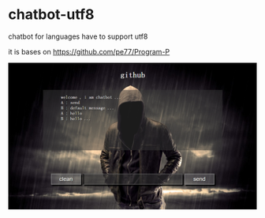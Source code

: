 # chatbot-utf8

chatbot for languages have to support utf8 

it is bases on https://github.com/pe77/Program-P

![chatbot](/images/demo.png)